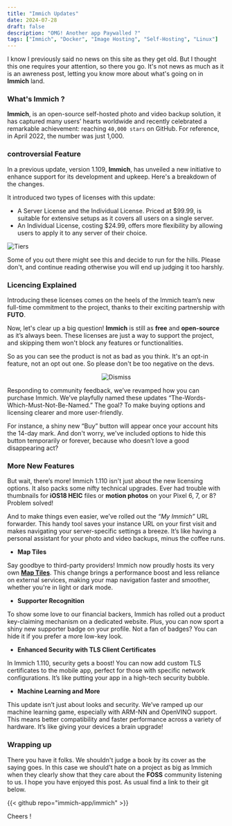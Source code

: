 ```yaml
---
title: "Immich Updates"
date: 2024-07-28
draft: false
description: "OMG! Another app Paywalled ?"
tags: ["Immich", "Docker", "Image Hosting", "Self-Hosting", "Linux"]
---
```

I know I previously said no news on this site as they get old. But I thought this one requires your attention, so there you go. It's not news as much as it is an awreness post, letting you know more about what's going on in **Immich** land.

### What's Immich ?

**Immich**, is an open-source self-hosted photo and video backup solution, it has captured many users’ hearts worldwide and recently celebrated a remarkable achievement: reaching `40,000 stars` on GitHub. For reference, in April 2022, the number was just 1,000.

### controversial Feature

In a previous update, version 1.109, **Immich**, has unveiled a new initiative to enhance support for its development and upkeep. Here's a breakdown of the changes.

It introduced two types of licenses with this update:

- A Server License and the Individual License. Priced at $99.99, is suitable for extensive setups as it covers all users on a single server.
- An Individual License, costing $24.99, offers more flexibility by allowing users to apply it to any server of their choice.

![Tiers](https://i.imgur.com/zW2Z0gt.jpeg)

Some of you out there might see this and decide to run for the hills. Please don't, and continue reading otherwise you will end up judging it too harshly.

### Licencing Explained

Introducing these licenses comes on the heels of the Immich team’s new full-time commitment to the project, thanks to their exciting partnership with **FUTO**.

Now, let's clear up a big question! **Immich** is still as **free** and **open-source** as it’s always been. These licenses are just a way to support the project, and skipping them won't block any features or functionalities.

So as you can see the product is not as bad as you think. It's an opt-in feature, not an opt out one. So please don't be too negative on the devs.

<div align="center">

![Dismiss](https://i.imgur.com/wWcmcQp.png)

</div>

Responding to community feedback, we’ve revamped how you can purchase Immich. We’ve playfully named these updates “The-Words-Which-Must-Not-Be-Named.” The goal? To make buying options and licensing clearer and more user-friendly.

For instance, a shiny new “Buy” button will appear once your account hits the 14-day mark. And don't worry, we've included options to hide this button temporarily or forever, because who doesn’t love a good disappearing act?

### More New Features

But wait, there’s more! Immich 1.110 isn't just about the new licensing options. It also packs some nifty technical upgrades. Ever had trouble with thumbnails for **iOS18 HEIC** files or **motion photos** on your Pixel 6, 7, or 8? Problem solved!

And to make things even easier, we’ve rolled out the *“My Immich”* URL forwarder. This handy tool saves your instance URL on your first visit and makes navigating your server-specific settings a breeze. It’s like having a personal assistant for your photo and video backups, minus the coffee runs.

- **Map Tiles**

Say goodbye to third-party providers! Immich now proudly hosts its very own [**Map Tiles**](https://tiles.immich.cloud). This change brings a performance boost and less reliance on external services, making your map navigation faster and smoother, whether you're in light or dark mode.

- **Supporter Recognition**

To show some love to our financial backers, Immich has rolled out a product key-claiming mechanism on a dedicated website. Plus, you can now sport a shiny new supporter badge on your profile. Not a fan of badges? You can hide it if you prefer a more low-key look.

- **Enhanced Security with TLS Client Certificates**

In Immich 1.110, security gets a boost! You can now add custom TLS certificates to the mobile app, perfect for those with specific network configurations. It’s like putting your app in a high-tech security bubble.

- **Machine Learning and More**

This update isn’t just about looks and security. We’ve ramped up our machine learning game, especially with ARM-NN and OpenVINO support. This means better compatibility and faster performance across a variety of hardware. It’s like giving your devices a brain upgrade!

### Wrapping up

There you have it folks. We shouldn't judge a book by its cover as the saying goes. In this case we should't hate on a project as big as Immich when they clearly show that they care about the **FOSS** community listening to us. I hope you have enjoyed this post. As usual find a link to their git below.

{{< github repo="immich-app/immich" >}}

Cheers !
